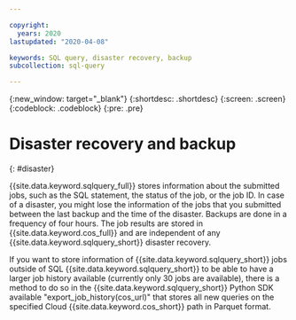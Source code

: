 ```yaml
---

copyright:
  years: 2020
lastupdated: "2020-04-08"

keywords: SQL query, disaster recovery, backup
subcollection: sql-query

---
```


{:new_window: target="_blank"}
{:shortdesc: .shortdesc}
{:screen: .screen}
{:codeblock: .codeblock}
{:pre: .pre}

# Disaster recovery and backup
{: #disaster}

{{site.data.keyword.sqlquery_full}} stores information about the submitted jobs, such as the SQL statement, the status of the job, or 
the job ID. In case of a disaster, you might lose the information of the jobs that you submitted between the last backup and the time 
of the disaster. Backups are done in a frequency of four hours. The job results are stored in {{site.data.keyword.cos_full}} 
and are independent of any {{site.data.keyword.sqlquery_short}} disaster recovery.

If you want to store information of {{site.data.keyword.sqlquery_short}} jobs outside of SQL {{site.data.keyword.sqlquery_short}} to be able to have a larger job history available (currently only 30 jobs are available), there is a method to do so in the {{site.data.keyword.sqlquery_short}} Python SDK available "export_job_history(cos_url)" that stores all new queries on the specified Cloud {{site.data.keyword.cos_short}} path in Parquet format.
